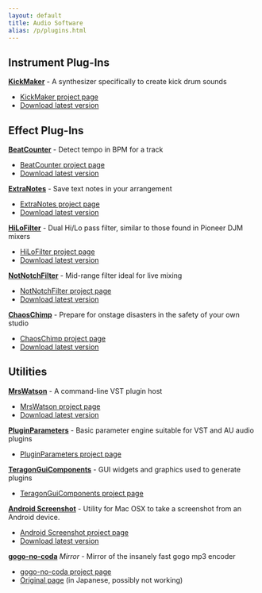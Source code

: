 ```yaml
---
layout: default
title: Audio Software
alias: /p/plugins.html
---
```


Instrument Plug-Ins
-------------------

**[KickMaker][1]** - A synthesizer specifically to create kick drum sounds
* [KickMaker project page][1]
* [Download latest version][2]


Effect Plug-Ins
---------------

**[BeatCounter][3]** - Detect tempo in BPM for a track
* [BeatCounter project page][3]
* [Download latest version][4]

**[ExtraNotes][5]** - Save text notes in your arrangement
* [ExtraNotes project page][5]
* [Download latest version][6]

**[HiLoFilter][7]** - Dual Hi/Lo pass filter, similar to those found in Pioneer DJM mixers
* [HiLoFilter project page][7]
* [Download latest version][8]

**[NotNotchFilter][17]** - Mid-range filter ideal for live mixing
* [NotNotchFilter project page][17]
* [Download latest version][18]

**[ChaosChimp][21]** - Prepare for onstage disasters in the safety of your own studio
* [ChaosChimp project page][21]
* [Download latest version][22]


Utilities
---------

**[MrsWatson][11]** - A command-line VST plugin host
* [MrsWatson project page][11]
* [Download latest version][12]

**[PluginParameters][23]** - Basic parameter engine suitable for VST and AU audio plugins
* [PluginParameters project page][24]

**[TeragonGuiComponents][25]** - GUI widgets and graphics used to generate plugins
* [TeragonGuiComponents project page][26]

**[Android Screenshot][19]** - Utility for Mac OSX to take a screenshot from an Android device.
* [Android Screenshot project page][19]
* [Download latest version][20]

**[gogo-no-coda][13]** *Mirror* - Mirror of the insanely fast gogo mp3 encoder
* [gogo-no-coda project page][13]
* [Original page][14] (in Japanese, possibly not working)


[1]: /KickMaker.html
[2]: http://static.teragonaudio.com/KickMaker.zip
[3]: /BeatCounter.html
[4]: http://static.teragonaudio.com/BeatCounter.zip
[5]: /ExtraNotes.html
[6]: http://static.teragonaudio.com/ExtraNotes.zip
[7]: /HiLoFilter.html
[8]: http://static.teragonaudio.com/HiLoFilter.zip
[9]: /PulseDelay.html
[10]: http://static.teragonaudio.com/PulseDelay.zip
[11]: /MrsWatson.html
[12]: http://static.teragonaudio.com/MrsWatson.zip
[13]: https://github.com/teragonaudio/gogo-no-coda
[14]: http://homepage2.nifty.com/kei-i/
[15]: /DJToolbox.html
[16]: http://static.teragonaudio.com/DJToolbox.zip
[17]: /NotNotchFilter.html
[18]: http://static.teragonaudio.com/NotNotchFilter.zip
[19]: https://github.com/nikreiman/AndroidScreenshot
[20]: http://static.teragonaudio.com/AndroidScreenshot.zip
[21]: /ChaosChimp.html
[22]: http://static.teragonaudio.com/ChaosChimp.zip
[23]: /PluginParameters.html
[24]: https://github.com/teragonaudio/PluginParameters
[25]: /TeragonGuiComponents.html
[26]: https://github.com/teragonaudio/TeragonGuiComponents
